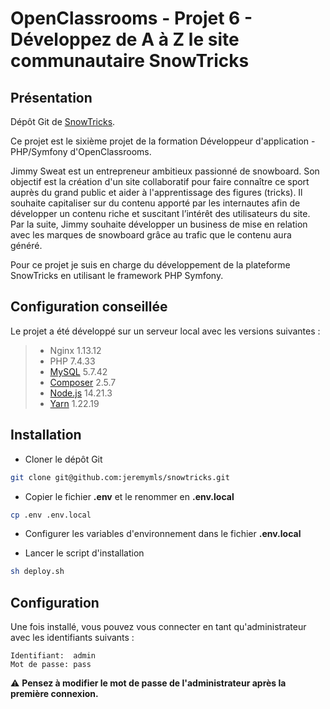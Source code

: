 # OpenClassrooms - Projet 6 - Développez de A à Z le site communautaire SnowTricks

## Présentation

Dépôt Git de [SnowTricks](https://snowtricks.jm-projets.fr/).

Ce projet est le sixième projet de la formation Développeur d'application - PHP/Symfony d'OpenClassrooms.

Jimmy Sweat est un entrepreneur ambitieux passionné de snowboard. Son objectif est la création d'un site collaboratif pour faire connaître ce sport auprès du grand public et aider à l'apprentissage des figures (tricks).
Il souhaite capitaliser sur du contenu apporté par les internautes afin de développer un contenu riche et suscitant l’intérêt des utilisateurs du site. Par la suite, Jimmy souhaite développer un business de mise en relation avec les marques de snowboard grâce au trafic que le contenu aura généré.

Pour ce projet je suis en charge du développement de la plateforme SnowTricks en utilisant le framework PHP Symfony.

## Configuration conseillée

Le projet a été développé sur un serveur local avec les versions suivantes :

> - Nginx 1.13.12
> - PHP 7.4.33
> - [MySQL](https://www.mysql.com/fr/) 5.7.42
> - [Composer](https://getcomposer.org/) 2.5.7
> - [Node.js](https://nodejs.org/en/) 14.21.3
> - [Yarn](https://yarnpkg.com/) 1.22.19

## Installation

- Cloner le dépôt Git

```bash
git clone git@github.com:jeremymls/snowtricks.git
```

- Copier le fichier **.env** et le renommer en **.env.local**

```bash
cp .env .env.local
```

- Configurer les variables d'environnement dans le fichier **.env.local**

- Lancer le script d'installation

```bash
sh deploy.sh
```

## Configuration

Une fois installé, vous pouvez vous connecter en tant qu'administrateur avec les identifiants suivants :

```
Identifiant:  admin
Mot de passe: pass
```
:warning: **Pensez à modifier le mot de passe de l'administrateur après la première connexion.**